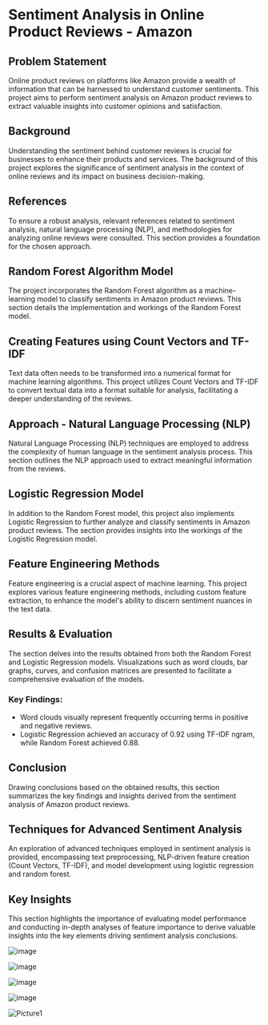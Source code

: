 # Sentiment Analysis in Online Product Reviews - Amazon

## Problem Statement
Online product reviews on platforms like Amazon provide a wealth of information that can be harnessed to understand customer sentiments. This project aims to perform sentiment analysis on Amazon product reviews to extract valuable insights into customer opinions and satisfaction.

## Background
Understanding the sentiment behind customer reviews is crucial for businesses to enhance their products and services. The background of this project explores the significance of sentiment analysis in the context of online reviews and its impact on business decision-making.

## References
To ensure a robust analysis, relevant references related to sentiment analysis, natural language processing (NLP), and methodologies for analyzing online reviews were consulted. This section provides a foundation for the chosen approach.

## Random Forest Algorithm Model
The project incorporates the Random Forest algorithm as a machine-learning model to classify sentiments in Amazon product reviews. This section details the implementation and workings of the Random Forest model.

## Creating Features using Count Vectors and TF-IDF
Text data often needs to be transformed into a numerical format for machine learning algorithms. This project utilizes Count Vectors and TF-IDF to convert textual data into a format suitable for analysis, facilitating a deeper understanding of the reviews.

## Approach - Natural Language Processing (NLP)
Natural Language Processing (NLP) techniques are employed to address the complexity of human language in the sentiment analysis process. This section outlines the NLP approach used to extract meaningful information from the reviews.

## Logistic Regression Model
In addition to the Random Forest model, this project also implements Logistic Regression to further analyze and classify sentiments in Amazon product reviews. The section provides insights into the workings of the Logistic Regression model.

## Feature Engineering Methods
Feature engineering is a crucial aspect of machine learning. This project explores various feature engineering methods, including custom feature extraction, to enhance the model's ability to discern sentiment nuances in the text data.

## Results & Evaluation
The section delves into the results obtained from both the Random Forest and Logistic Regression models. Visualizations such as word clouds, bar graphs, curves, and confusion matrices are presented to facilitate a comprehensive evaluation of the models.

### Key Findings:
- Word clouds visually represent frequently occurring terms in positive and negative reviews.
- Logistic Regression achieved an accuracy of 0.92 using TF-IDF ngram, while Random Forest achieved 0.88.

## Conclusion
Drawing conclusions based on the obtained results, this section summarizes the key findings and insights derived from the sentiment analysis of Amazon product reviews.

## Techniques for Advanced Sentiment Analysis
An exploration of advanced techniques employed in sentiment analysis is provided, encompassing text preprocessing, NLP-driven feature creation (Count Vectors, TF-IDF), and model development using logistic regression and random forest.

## Key Insights
This section highlights the importance of evaluating model performance and conducting in-depth analyses of feature importance to derive valuable insights into the key elements driving sentiment analysis conclusions.

![image](https://github.com/Arbaz8888/Analyzing-Sentiment-in-Online-Product-Reviews-of-Amazon/assets/91562914/3cdc6e72-a5c4-4cab-91f4-3e91eecc084d)

![image](https://github.com/Arbaz8888/Analyzing-Sentiment-in-Online-Product-Reviews-of-Amazon/assets/91562914/9ae68a1a-8be1-4196-97c4-8a7fbdd0e7fb)

![image](https://github.com/Arbaz8888/Analyzing-Sentiment-in-Online-Product-Reviews-of-Amazon/assets/91562914/de1b83b6-23d3-4002-8578-b2037c146fdf)

![image](https://github.com/Arbaz8888/Analyzing-Sentiment-in-Online-Product-Reviews-of-Amazon/assets/91562914/26c550d8-1bdc-4820-8af2-c37abcca4b91)

![Picture1](https://github.com/Arbaz8888/Analyzing-Sentiment-in-Online-Product-Reviews-of-Amazon/assets/91562914/87800c26-78d9-4bb6-b455-eecfea2607d9)




